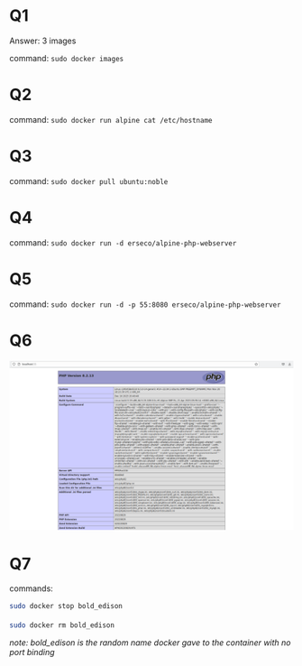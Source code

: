 # Q1
Answer: 3 images

command: `sudo docker images`

# Q2
command: `sudo docker run alpine cat /etc/hostname`

# Q3
command: `sudo docker pull ubuntu:noble`

# Q4
command: `sudo docker run -d erseco/alpine-php-webserver`

# Q5
command: `sudo docker run -d -p 55:8080 erseco/alpine-php-webserver`

# Q6
![picture of browser](./webserver.png)

# Q7
commands:
``` bash
sudo docker stop bold_edison

sudo docker rm bold_edison
```
*note: bold_edison is the random name docker gave to the container with no port binding*